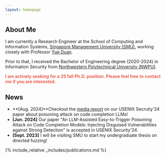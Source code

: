 ```yaml
---
layout: homepage
---
```


## About Me

I am currently a Research Engineer at the School of Computing and Information Systems, [Singapore Management University (SMU)](https://www.smu.edu.sg/), working closely with Professor [Yue Duan](https://yueduan.github.io).

Prior to that, I received the Bachelor of Engineering degree (2020-2024) in Information Security from [Northwestern Polytechnical University (NWPU)](https://www.nwpu.edu.cn).

<strong style="color:#e74d3c; font-weight:600">I am actively seeking for a 25 fall Ph.D. position. Please feel free to contact me if you are interested.</strong>


<!-- ## Research Interests

- **Computer Vision:** image recognition, image generation, video captioning
- **Machine Learning:** meta-learning, incremental learning, transfer learning -->

## News

- **[Aug. 2024]**Checkout the [media report](https://www.darkreading.com/application-security/researchers-turn-code-completion-llms-into-attack-tools) on our USENIX Secrutiy'24 paper about poisoning attack on code completion LLMs!
- **[Jun. 2024]** Our paper "An LLM-Assisted Easy-to-Trigger Poisoning Attack on Code Completion Models: Injecting Disguised Vulnerabilities against Strong Detection" is accepted in USENIX Security'24.
- **[Sept. 2023]** I will be visiting SMU to start my undergraduate thesis on directed fuzzing!


{% include_relative _includes/publications.md %}

<!-- {% include_relative _includes/services.md %} -->
